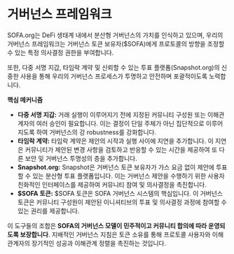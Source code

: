 # 거버넌스 프레임워크

SOFA.org는 DeFi 생태계 내에서 분산형 거버넌스의 가치를 인식하고 있으며, 우리의 거버넌스 프레임워크는 거버넌스 토큰 보유자($SOFA)에게 프로토콜의 방향을 조정할 수 있는 특정 의사결정 권한을 부여합니다.

또한, 다중 서명 지갑, 타임락 계약 및 신뢰할 수 있는 투표 플랫폼(Snapshot.org)의 신중한 사용을 통해 우리의 거버넌스 프로세스가 투명하고 안전하며 포괄적이도록 노력합니다.

**핵심 메커니즘**

- **다중 서명 지갑:**  거래 실행이 이루어지기 전에 지정된 커뮤니티 구성원 또는 이해관계자의 여러 승인이 필요합니다.  이는 결정이 단일 주체가 아닌 집단적으로 이루어지도록 하여 거버넌스의 강 robustness를 강화합니다.
- **타임락 계약:**  타임락 계약은 제안의 시작과 실행 사이에 지연을 추가합니다.  이 지연은 커뮤니티가 제안된 변경 사항을 검토하고 반응할 수 있는 시간을 제공하여 또 다른 보안 및 거버넌스 투명성의 층을 추가합니다.
- **Snapshot.org:**  Snapshot은 거버넌스 토큰 보유자가 가스 요금 없이 제안에 투표할 수 있는 분산형 투표 플랫폼입니다.  이는 거버넌스 제안을 수행하기 위한 사용자 친화적인 인터페이스를 제공하여 커뮤니티 참여 및 의사결정을 촉진합니다.
- **$SOFA 토큰:**  $SOFA 토큰은 SOFA 거버넌스 시스템의 핵심입니다.  이 거버넌스 토큰은 커뮤니티 구성원이 제안된 이니셔티브의 투표 및 의사결정 과정에 참여할 수 있는 권리를 제공합니다.

이 도구들의 조합은 **SOFA의 거버넌스 모델이 민주적이고 커뮤니티 합의에 따라 운영되도록 보장합니다**.  지배적인 거버넌스 지침은 토큰 소유를 통해 프로토콜 사용자와 이해관계자의 장기적인 성공과 이해관계 정렬을 촉진하는 것입니다.